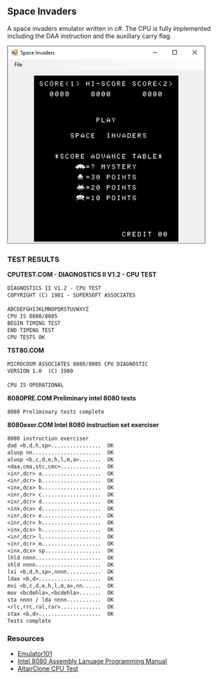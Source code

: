 ## Space Invaders
A space invaders emulator written in c#. 
The CPU is fully implemented including the DAA instruction and the auxillary carry flag.


![enter image description here](https://github.com/Miguelito79/SpaceInvaders/blob/master/Images/screenshot.jpg)

 ### TEST RESULTS

 **CPUTEST.COM - DIAGNOSTICS II V1.2 - CPU TEST** 

    DIAGNOSTICS II V1.2 - CPU TEST
    COPYRIGHT (C) 1981 - SUPERSOFT ASSOCIATES

    ABCDEFGHIJKLMNOPQRSTUVWXYZ
    CPU IS 8080/8085
    BEGIN TIMING TEST
    END TIMING TEST
    CPU TESTS OK  

**TST80.COM**

    MICROCOSM ASSOCIATES 8080/8085 CPU DIAGNOSTIC
    VERSION 1.0  (C) 1980

    CPU IS OPERATIONAL

**8080PRE.COM Preliminary intel 8080 tests**

    8080 Preliminary tests complete
    
**8080exer.COM Intel 8080 instruction set exerciser**

    8080 instruction exerciser
    dad <b,d,h,sp>................  OK
    aluop nn......................  OK
    aluop <b,c,d,e,h,l,m,a>.......  OK
    <daa,cma,stc,cmc>.............  OK
    <inr,dcr> a...................  OK
    <inr,dcr> b...................  OK
    <inx,dcx> b...................  OK
    <inr,dcr> c...................  OK
    <inr,dcr> d...................  OK
    <inx,dcx> d...................  OK
    <inr,dcr> e...................  OK
    <inr,dcr> h...................  OK
    <inx,dcx> h...................  OK
    <inr,dcr> l...................  OK
    <inr,dcr> m...................  OK
    <inx,dcx> sp..................  OK
    lhld nnnn.....................  OK
    shld nnnn.....................  OK
    lxi <b,d,h,sp>,nnnn...........  OK
    ldax <b,d>....................  OK
    mvi <b,c,d,e,h,l,m,a>,nn......  OK
    mov <bcdehla>,<bcdehla>.......  OK
    sta nnnn / lda nnnn...........  OK
    <rlc,rrc,ral,rar>.............  OK
    stax <b,d>....................  OK
    Tests complete

### Resources

 - [Emulator101](http://emulator101.com/)
 - [Intel 8080 Assembly Lanuage Programming Manual](https://altairclone.com/downloads/manuals/8080%20Programmers%20Manual.pdf)
 - [AltairClone CPU Test](https://altairclone.com/downloads/cpu_tests/)
 

